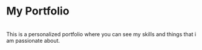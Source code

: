 # My Portfolio
<br>
This is a personalized portfolio where you can see my skills and things that i am passionate about.
